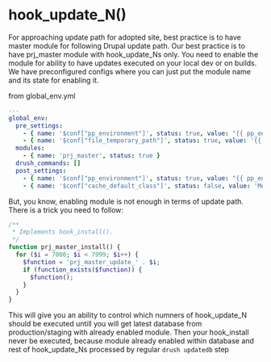 hook_update_N()
=====

For approaching update path for adopted site, best practice is to have master module for following Drupal update path. Our best practice is to have prj_master module with hook_update_Ns only.
You need to enable the module for ability to have updates executed on your local dev or on builds.
We have preconfigured configs where you can just put the module name and its state for enabling it.

from global_env.yml
```yml
---
global_env:
  pre_settings:
    - { name: '$conf["pp_environment"]', status: true, value: "{{ pp_environment }}" }
    - { name: '$conf["file_temporary_path"]', status: true, value: '{{ tmp_folder }}' }
  modules: 
    - { name: 'prj_master', status: true }
  drush_commands: []
  post_settings:
    - { name: '$conf["pp_environment"]', status: true, value: "{{ pp_environment }}" }
    - { name: '$conf["cache_default_class"]', status: false, value: 'MemCacheDrupal' }
```
But, you know, enabling module is not enough in terms of update path.
There is a trick you need to follow:

```php
/**
 * Implements hook_install().
 */
function prj_master_install() {
  for ($i = 7000; $i < 7999; $i++) {
    $function = 'prj_master_update_' . $i;
    if (function_exists($function)) {
      $function();
    }
  }
}
```
This will give you an ability to control which numners of hook_update_N should be executed untill you will get latest database from production/staging with already enabled module. Then your hook_install never be executed, because module already enabled within database and rest of hook_update_Ns processed by regular ```drush updatedb``` step